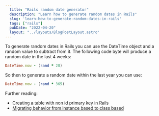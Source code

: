 ```yaml
---
  title: "Rails random date generator"
  description: "Learn how to generate random dates in Rails"
  slug: 'learn-how-to-generate-random-dates-in-rails'
  tags: ["rails"]
  pubDate: "2022-04-20"
  layout: "../layouts/BlogPostLayout.astro"
---
```


To generate random dates in Rails you can use the DateTime object and a random value to subtract from it. The following code byte will produce a random date in the last 4 weeks:

```ruby
DateTime.now - (rand * 28)
```

So then to generate a random date within the last year you can use:

```ruby
DateTime.now - (rand * 365)
```

Further reading:
- [Creating a table with non id primary key in Rails](https://www.devdecks.io/2021-creating-a-table-with-different-primary-key-rails)
- [Migrating behavior from instance based to class based](https://www.devdecks.io/2021-ruby-instance-based-to-classed-based-behavior)



